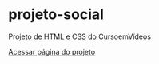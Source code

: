 # projeto-social
 Projeto de HTML e CSS do CursoemVídeos

<a target="_blank" href="https://pedrohtelles.github.io/projeto-social/">Acessar página do projeto</a>